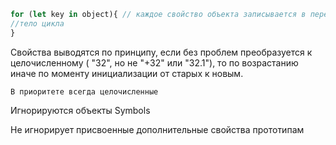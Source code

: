 
```js
for (let key in object){ // каждое свойство объекта записывается в переменную key
//тело цикла
}
```

Свойства выводятся по принципу, если без проблем преобразуется к целочисленному ( "32", но не "+32" или "32.1"), то по возрастанию иначе по моменту инициализации от старых к новым.  

	В приоритете всегда целочисленные

Игнорируются объекты Symbols

Не игнорирует присвоенные дополнительные свойства прототипам

```js
```